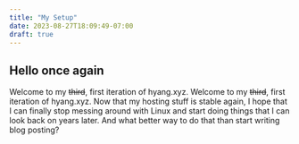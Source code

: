 ```yaml
---
title: "My Setup"
date: 2023-08-27T18:09:49-07:00
draft: true
---
```


## Hello once again
Welcome to my ~~third~~, first iteration of hyang.xyz. Welcome to my ~~third~~, first iteration of hyang.xyz. Now that my hosting stuff is stable again, I hope that I can finally stop messing around with Linux and start doing things that I can look back on years later. And what better way to do that than start writing blog posting?

